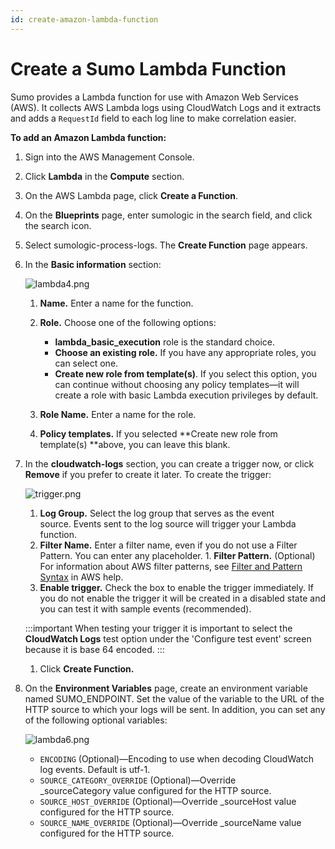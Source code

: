 ```yaml
---
id: create-amazon-lambda-function
---
```


# Create a Sumo Lambda Function

Sumo provides a Lambda function for use with Amazon Web Services (AWS). It collects AWS Lambda logs using CloudWatch Logs and it extracts and adds a `RequestId` field to each log line to make correlation easier. 

**To add an Amazon Lambda function:**

1. Sign into the AWS Management Console.
1. Click **Lambda** in the **Compute** section.
1. On the AWS Lambda page, click **Create a Function**. 
1. On the **Blueprints** page, enter sumologic in the search field, and click the search icon.
1. Select sumologic-process-logs.   The **Create Function** page appears.
1. In the **Basic information** section:

    ![lambda4.png](/img/send-data/lambda4.png)
    
    1. **Name.** Enter a name for the function. 
    1. **Role.** Choose one of the following options:
    
       * **lambda_basic_execution** role is the standard choice.
       * **Choose an existing role.** If you have any appropriate roles, you can select one.
       * **Create new role from template(s)**. If you select this option, you can continue without choosing any policy templates—it will create a role with basic Lambda execution privileges by default. 
    
    1. **Role Name.** Enter a name for the role. 
    1. **Policy templates.** If you selected **Create new role from template(s) **above, you can leave this blank. 

1. In the **cloudwatch-logs** section, you can create a trigger now, or click **Remove** if you prefer to create it later. To create the trigger:

    ![trigger.png](/img/send-data/trigger.png)
    
    1. **Log Group.** Select the log group that serves as the event source. Events sent to the log source will trigger your Lambda function. 
    1. **Filter Name.** Enter a filter name, even if you do not use a Filter Pattern. You can enter any placeholder. 1. **Filter Pattern.** (Optional) For information about AWS filter patterns, see [Filter and Pattern Syntax](http://docs.aws.amazon.com/AmazonCloudWatch/latest/logs/FilterAndPatternSyntax.html) in AWS help. 
    1. **Enable trigger.** Check the box to enable the trigger immediately. If you do not enable the trigger it will be created in a disabled state and you can test it with sample events (recommended). 
    
    :::important
    When testing your trigger it is important to select the **CloudWatch Logs** test option under the 'Configure test event' screen because it is base 64 encoded.
    :::
    
    1. Click **Create Function.**

1. On the **Environment Variables** page, create an environment variable named SUMO_ENDPOINT. Set the value of the variable to the URL of the HTTP source to which your logs will be sent. In addition, you can set any of the following optional variables:

    ![lambda6.png](/img/send-data/lambda6.png)
    
    * `ENCODING` (Optional)—Encoding to use when decoding CloudWatch log events. Default is utf-1. 
    * `SOURCE_CATEGORY_OVERRIDE` (Optional)—Override \_sourceCategory value configured for the HTTP source.
    * `SOURCE_HOST_OVERRIDE` (Optional)—Override \_sourceHost value configured for the HTTP source. 
    * `SOURCE_NAME_OVERRIDE` (Optional)—Override \_sourceName value configured for the HTTP source.
